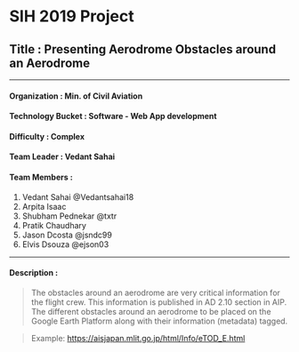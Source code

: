# SIH 2019 Project
## Title : Presenting Aerodrome Obstacles around an Aerodrome
----------------------------------------------------------------
#### Organization : Min. of Civil Aviation
#### Technology Bucket : Software - Web App development
#### Difficulty : Complex
#### Team Leader : Vedant Sahai
#### Team Members :
1. Vedant Sahai @Vedantsahai18
2. Arpita Isaac 
3. Shubham Pednekar @txtr
4. Pratik Chaudhary
5. Jason Dcosta @jsndc99
6. Elvis Dsouza @ejson03
----------------------------------------------------------------
#### Description :
> The obstacles around an aerodrome are very critical 
> information for the flight crew.
> This information is published in AD 2.10 section in AIP.
> The different obstacles around an aerodrome to be placed
> on the Google Earth Platform along with their information
> (metadata) tagged.

> Example: https://aisjapan.mlit.go.jp/html/Info/eTOD_E.html

